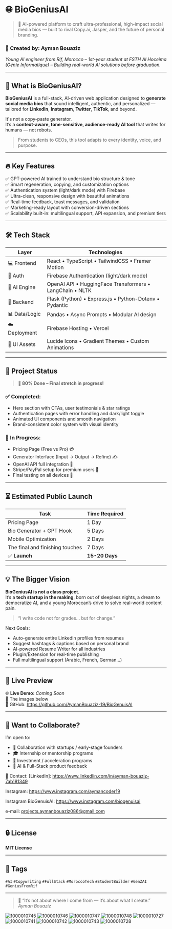 # 🌐 BioGeniusAI

> 🚀 AI-powered platform to craft ultra-professional, high-impact social media bios — built to rival Copy.ai, Jasper, and the future of personal branding.

### 🧠 Created by: Ayman Bouaziz  
_Young AI engineer from Rif, Morocco – 1st-year student at FSTH Al Hoceima (Génie Informatique) – Building real-world AI solutions before graduation._

---

## 🎯 What is BioGeniusAI?

**BioGeniusAI** is a full-stack, AI-driven web application designed to **generate social media bios** that sound intelligent, authentic, and personalized — tailored for **LinkedIn**, **Instagram**, **Twitter**, **TikTok**, and beyond.

It's not a copy-paste generator.  
It’s a **context-aware, tone-sensitive, audience-ready AI tool** that writes for humans — not robots.

> From students to CEOs, this tool adapts to every identity, voice, and purpose.

---

## 🔥 Key Features

✅ GPT-powered AI trained to understand bio structure & tone  
✅ Smart regeneration, copying, and customization options  
✅ Authentication system (light/dark mode) with Firebase  
✅ Ultra-clean, responsive design with beautiful animations  
✅ Real-time feedback, toast messages, and validation  
✅ Marketing-ready layout with conversion-driven sections  
✅ Scalability built-in: multilingual support, API expansion, and premium tiers

---

## 🛠️ Tech Stack

| Layer        | Technologies                                                   |
|--------------|----------------------------------------------------------------|
| 💻 Frontend   | React • TypeScript • TailwindCSS • Framer Motion              |
| 🔐 Auth       | Firebase Authentication (light/dark mode)                     |
| 🧠 AI Engine  | OpenAI API • HuggingFace Transformers • LangChain • NLTK      |
| 🧪 Backend    | Flask (Python) • Express.js • Python-Dotenv • Pydantic        |
| 📊 Data/Logic | Pandas • Async Prompts • Modular AI design                    |
| ☁️ Deployment | Firebase Hosting • Vercel                                     |
| 🎨 UI Assets  | Lucide Icons • Gradient Themes • Custom Animations            |

---

## 🧪 Project Status

> **🚀 80% Done – Final stretch in progress!**

### ✅ Completed:
- Hero section with CTAs, user testimonials & star ratings  
- Authentication pages with error handling and dark/light toggle  
- Animated UI components and smooth navigation  
- Brand-consistent color system with visual identity  

### 🔧 In Progress:
- Pricing Page (Free vs Pro) 💳  
- Generator Interface (Input → Output → Refine) ✍️  
- OpenAI API full integration 🤖  
- Stripe/PayPal setup for premium users 💼  
- Final testing on all devices 📱

---

## ⏳ Estimated Public Launch

| Task                      | Time Required |
|---------------------------|---------------|
| Pricing Page              | 1 Day         |
| Bio Generator + GPT Hook | 5 Days        |
| Mobile Optimization       | 2 Days        |
| The final and finishing touches   |  7 Days        |
| ✅ **Launch**              | **15-20 Days**  |

---

## 💡 The Bigger Vision

**BioGeniusAI is not a class project.**  
It’s a **tech startup in the making**, born out of sleepless nights, a dream to democratize AI, and a young Moroccan’s drive to solve real-world content pain.

> “I write code not for grades… but for change.”

Next Goals:
- Auto-generate entire LinkedIn profiles from resumes  
- Suggest hashtags & captions based on personal brand  
- AI-powered Resume Writer for all industries  
- Plugin/Extension for real-time publishing  
- Full multilingual support (Arabic, French, German...)

---

## 👀 Live Preview

🌐 **Live Demo:** _Coming Soon_  
📸 The images below  
📂 GitHub:  https://github.com/AymanBouaziz-19/BioGenuisAI

---

## 💬 Want to Collaborate?

I’m open to:
- 🤝 Collaboration with startups / early-stage founders  
- 🎓 Internship or mentorship programs  
- 💼 Investment / acceleration programs  
- 🧠 AI & Full-Stack product feedback

📩 Contact: [LinkedIn]: https://www.linkedlin.com/in/ayman-bouaziz-7ab181349

Instagram: https://www.instagram.com/aymancoder19

Instagram BioGenuisAI: https://www.instagram.com/biogenuisai
                              
e-mail: projects.aymanbouaziz086@gmail.com

---

## 🔒 License

**MIT License**

---

## 🔖 Tags  
`#AI` `#Copywriting` `#FullStack` `#MoroccoTech` `#StudentBuilder` `#GenZAI` `#GeniusFromRif`

---

> 🧠 “It’s not about where I come from — it’s about what I create.”  
> *Ayman Bouaziz*


![1000010745](https://github.com/user-attachments/assets/6a1e7c42-bd8f-4c7b-9f12-721c73bb9d48)
![1000010746](https://github.com/user-attachments/assets/ccca0fd9-cbb2-4bc5-9e7c-9a2a256e5379)
![1000010747](https://github.com/user-attachments/assets/9948a912-1462-4742-9ffe-327e09cb6837)
![1000010748](https://github.com/user-attachments/assets/ea3a446d-a654-4af2-9f4a-441f505e3b48)
![1000010727](https://github.com/user-attachments/assets/500b6f35-9b1c-4a30-8587-1cea4b2289b7)
![1000010741](https://github.com/user-attachments/assets/8c950258-04bf-4836-a7be-2ac1423ba12d)
![1000010742](https://github.com/user-attachments/assets/75cbc226-0318-4536-abbc-a495c3e848f8)
![1000010743](https://github.com/user-attachments/assets/06fc0120-b064-425d-9c3b-53086600cafd)
![1000010728](https://github.com/user-attachments/assets/0db30341-2c79-4658-99f4-50c01375b02d)

